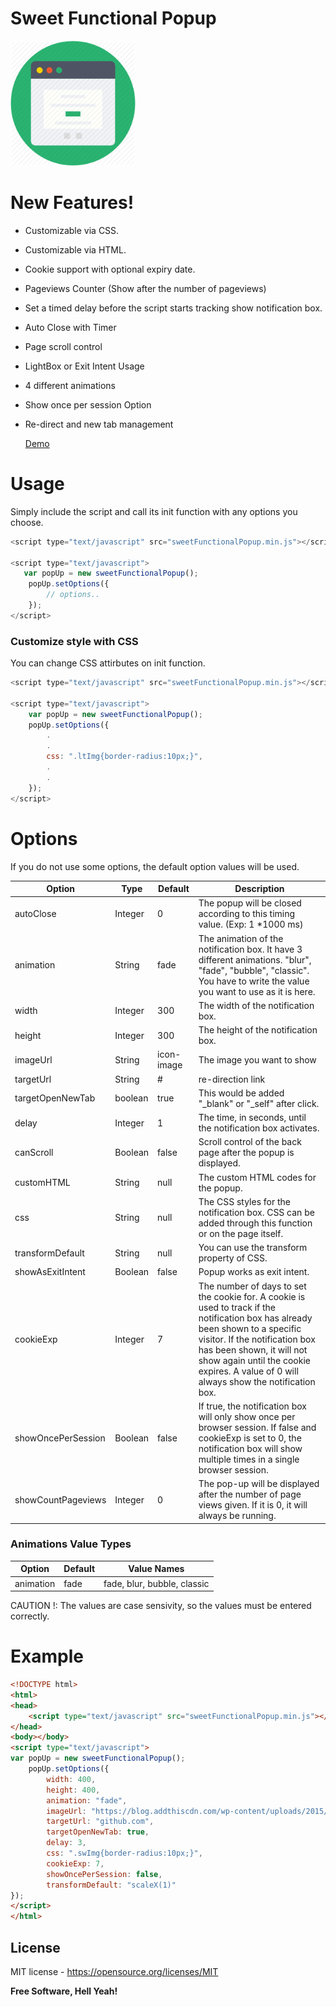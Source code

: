 # Sweet Functional Popup
<p align="left">
  <img src="https://github.com/firatozz/firatozz.github.io/blob/master/assets/img/funcpopup.png" width="200px" height="200px">
</p>

# New Features!
 - Customizable via CSS.
 - Customizable via HTML.
 - Cookie support with optional expiry date.
 - Pageviews Counter (Show after the number of pageviews)
 - Set a timed delay before the script starts tracking show notification box.
 - Auto Close with Timer
 - Page scroll control
 - LightBox or Exit Intent Usage
 - 4 different animations
 - Show once per session Option
 - Re-direct and new tab management
 
 
   <a href="https://firatozz.github.io/repo-pages/sweetFunctionalPopup.html" target="_blank">Demo</a>

# Usage

Simply include the script and call its init function with any options you choose. 

```js
<script type="text/javascript" src="sweetFunctionalPopup.min.js"></script>

<script type="text/javascript">
   var popUp = new sweetFunctionalPopup();
    popUp.setOptions({
        // options..
    });
</script>
```

### Customize style with CSS
You can change CSS attirbutes on init function.
```js
<script type="text/javascript" src="sweetFunctionalPopup.min.js"></script>

<script type="text/javascript">
    var popUp = new sweetFunctionalPopup();
    popUp.setOptions({
        .
        .
        css: ".ltImg{border-radius:10px;}",
        .
        .
    });
</script>
```

# Options

If you do not use some options, the default option values will be used.

| Option | Type | Default | Description 
| ------ | ------ | ------ | ------ |
| autoClose | Integer | 0 | The popup will be closed according to this timing value. (Exp: 1 *1000 ms)
| animation | String | fade | The animation of the notification box. It have 3 different animations. "blur", "fade", "bubble", "classic". You have to write the value you want to use as it is here.
| width | Integer | 300 | The width of the notification box.
| height | Integer | 300 | The height of the notification box.
| imageUrl | String | icon-image | The image you want to show
| targetUrl | String | # | re-direction link
| targetOpenNewTab | boolean | true | This would be added "_blank" or "_self" after click.
| delay | Integer | 1 | The time, in seconds, until the notification box activates.
| canScroll | Boolean | false | Scroll control of the back page after the popup is displayed.
| customHTML | String | null | The custom HTML codes for the popup.
| css | String | null | The CSS styles for the notification box. CSS can be added through this function or on the page itself.
| transformDefault | String | null | You can use the transform property of CSS.
| showAsExitIntent | Boolean | false | Popup works as exit intent.
| cookieExp | Integer | 7 | The number of days to set the cookie for. A cookie is used to track if the notification box has already been shown to a specific visitor. If the notification box has been shown, it will not show again until the cookie expires. A value of 0 will always show the notification box.
| showOncePerSession | Boolean | false | If true, the notification box will only show once per browser session. If false and cookieExp is set to 0, the notification box will show multiple times in a single browser session.
| showCountPageviews | Integer | 0 | The pop-up will be displayed after the number of page views given. If it is 0, it will always be running.

### Animations Value Types

| Option | Default | Value Names |  
| ------ | ------ | ------ 
| animation | fade | fade, blur, bubble, classic

CAUTION !: The values are case sensivity, so the values must be entered correctly.



# Example
```html
<!DOCTYPE html>
<html>
<head>
    <script type="text/javascript" src="sweetFunctionalPopup.min.js"></script>
</head>
<body></body>
<script type="text/javascript">
var popUp = new sweetFunctionalPopup();
    popUp.setOptions({
        width: 400,
        height: 400,
        animation: "fade",
        imageUrl: "https://blog.addthiscdn.com/wp-content/uploads/2015/11/JS-360454.png",
        targetUrl: "github.com",
        targetOpenNewTab: true,
        delay: 3,
        css: ".swImg{border-radius:10px;}",
        cookieExp: 7,
        showOncePerSession: false,
        transformDefault: "scaleX(1)"
});
</script>
</html>
```

License
----

MIT license - https://opensource.org/licenses/MIT

**Free Software, Hell Yeah!**
